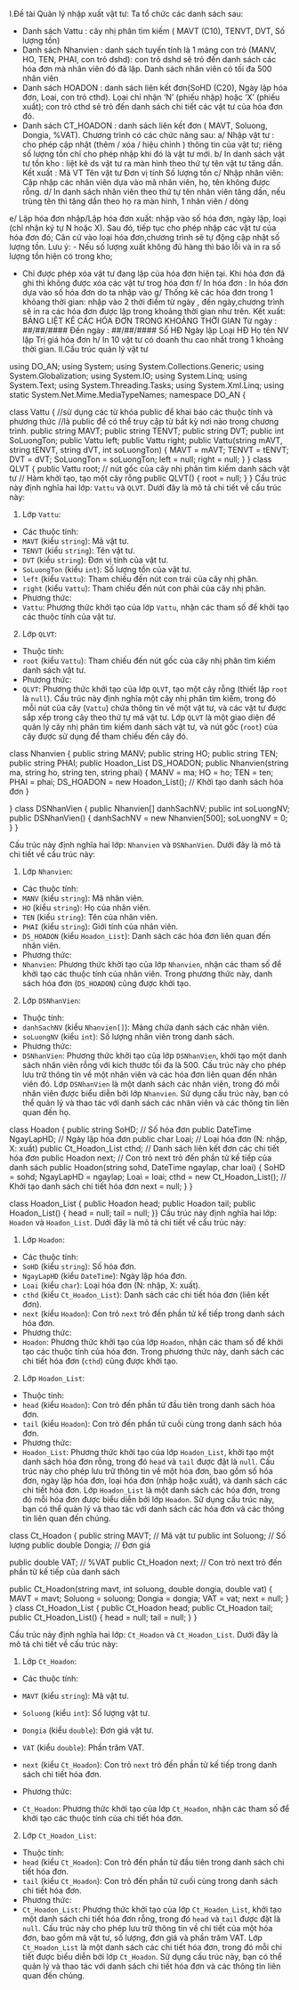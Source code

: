 I.Đề tài Quản lý nhập xuất vật tư: Ta tổ chức các danh sách sau:
- Danh sách Vattu : cây nhị phân tìm kiếm ( MAVT (C10), TENVT, DVT, Số
lượng tồn)
- Danh sách Nhanvien : danh sách tuyến tính là 1 mảng con trỏ (MANV, HO,
TEN,
PHAI, con trỏ dshd): con trỏ dshd sẽ trỏ đến danh sách các hóa đơn mà nhân viên
đó đã
lập. Danh sách nhân viên có tối đa 500 nhân viên
- Danh sách HOADON : danh sách liên kết đơn(SoHD (C20), Ngày lập hóa đơn,
Loai,
con trỏ cthd). Lọai chỉ nhận ‘N’ (phiếu nhập) hoặc ‘X’ (phiếu xuất); con trỏ cthd sẻ
trỏ
đến danh sách chi tiết các vật tư của hóa đơn đó.
- Danh sách CT_HOADON : danh sách liên kết đơn ( MAVT, Soluong, Dongia,
%VAT).
Chương trình có các chức năng sau:
a/ Nhập vật tư : cho phép cập nhật (thêm / xóa / hiệu chỉnh ) thông tin của vật tư;
riêng số
lượng tồn chỉ cho phép nhập khi đó là vật tư mới.
b/ In danh sách vật tư tồn kho : liệt kê ds vật tư ra màn hình theo thứ tự tên vật tư
tăng dần.
Kết xuất : Mã VT Tên vật tư Đơn vị tính Số lượng tồn
c/ Nhập nhân viên: Cập nhập các nhân viên dựa vào mã nhân viên, họ, tên không
được rỗng.
d/ In danh sách nhân viên theo thứ tự tên nhân viên tăng dần, nếu trùng tên thì tăng
dần theo họ ra màn hình, 1 nhân viên / dòng

e/ Lập hóa đơn nhập/Lập hóa đơn xuất: nhập vào số hóa đơn, ngày lập, loại (chỉ
nhận ký tự N hoặc X). Sau đó, tiếp tục cho phép nhập các vật tư của hóa đơn đó;
Căn cứ vào loại hóa đơn,chương trình sẽ tự động cập nhật số lượng tồn.
Lưu ý: - Nếu số lượng xuất không đủ hàng thì báo lỗi và in ra số lượng tồn hiện có
trong kho;
- Chỉ được phép xóa vật tư đang lập của hóa đơn hiện tại. Khi hóa đơn đã ghi thì
không được xóa các vật tư trog hóa đơn
f/ In hóa đơn : In hóa đơn dựa vào số hóa đơn do ta nhập vào
g/ Thống kê các hóa đơn trong 1 khỏang thời gian: nhập vào 2 thời điểm từ ngày ,
đến ngày,chương trình sẽ in ra các hóa đơn được lập trong khoảng thời gian như
trên. Kết xuất:
BẢNG LIỆT KÊ CÁC HÓA ĐƠN TRONG KHOẢNG THỜI GIAN
Từ ngày : ##/##/#### Đến ngày : ##/##/####
Số HĐ Ngày lập Loại HĐ Họ tên NV lập Trị giá hóa đơn
h/ In 10 vật tư có doanh thu cao nhất trong 1 khoảng thời gian.
II.Cấu trúc quản lý vật tư

using DO_AN;
using System;
using System.Collections.Generic;
using System.Globalization;
using System.IO;
using System.Linq;
using System.Text;
using System.Threading.Tasks;
using System.Xml.Linq;
using static System.Net.Mime.MediaTypeNames;
namespace DO_AN {

class Vattu {
//sử dụng các từ khóa public để khai báo các thuộc tính và phương thức
//là public để có thể truy cập từ bất kỳ nơi nào trong chương trình.
public string MAVT;
public string TENVT;
public string DVT;
public int SoLuongTon;
public Vattu left;
public Vattu right;
public Vattu(string mAVT, string tENVT, string dVT, int soLuongTon)
{
MAVT = mAVT;
TENVT = tENVT;
DVT = dVT;
SoLuongTon = soLuongTon;
left = null;
right = null;
}
}
class QLVT
{
public Vattu root; // nút gốc của cây nhị phân tìm kiếm danh sách vật tư
// Hàm khởi tạo, tạo một cây rỗng
public QLVT()
{
root = null;
}
}
Cấu trúc này định nghĩa hai lớp: `Vattu` và `QLVT`. Dưới đây là mô tả chi tiết về
cấu trúc này:

1. Lớp `Vattu`:
- Các thuộc tính:
- `MAVT` (kiểu `string`): Mã vật tư.
- `TENVT` (kiểu `string`): Tên vật tư.
- `DVT` (kiểu `string`): Đơn vị tính của vật tư.
- `SoLuongTon` (kiểu `int`): Số lượng tồn của vật tư.
- `left` (kiểu `Vattu`): Tham chiếu đến nút con trái của cây nhị phân.
- `right` (kiểu `Vattu`): Tham chiếu đến nút con phải của cây nhị phân.
- Phương thức:
- `Vattu`: Phương thức khởi tạo của lớp `Vattu`, nhận các tham số để khởi tạo
các thuộc tính của vật tư.
2. Lớp `QLVT`:
- Thuộc tính:
- `root` (kiểu `Vattu`): Tham chiếu đến nút gốc của cây nhị phân tìm kiếm danh
sách vật tư.
- Phương thức:
- `QLVT`: Phương thức khởi tạo của lớp `QLVT`, tạo một cây rỗng (thiết lập
`root` là `null`).
Cấu trúc này định nghĩa một cây nhị phân tìm kiếm, trong đó mỗi nút của cây
(`Vattu`) chứa thông tin về một vật tư, và các vật tư được sắp xếp trong cây theo
thứ tự mã vật tư. Lớp `QLVT` là một giao diện để quản lý cây nhị phân tìm kiếm
danh sách vật tư, và nút gốc (`root`) của cây được sử dụng để tham chiếu đến cây
đó.

class Nhanvien
{
public string MANV;
public string HO;
public string TEN;
public string PHAI;
public Hoadon_List DS_HOADON;
public Nhanvien(string ma, string ho, string ten, string phai)
{
MANV = ma;
HO = ho;
TEN = ten;
PHAI = phai;
DS_HOADON = new Hoadon_List(); // Khởi tạo danh sách hóa đơn
}

}
class DSNhanVien
{
public Nhanvien[] danhSachNV;
public int soLuongNV;
public DSNhanVien()
{
danhSachNV = new Nhanvien[500];
soLuongNV = 0;
}
}

Cấu trúc này định nghĩa hai lớp: `Nhanvien` và `DSNhanVien`. Dưới đây là mô tả
chi tiết về cấu trúc này:
1. Lớp `Nhanvien`:
- Các thuộc tính:
- `MANV` (kiểu `string`): Mã nhân viên.
- `HO` (kiểu `string`): Họ của nhân viên.
- `TEN` (kiểu `string`): Tên của nhân viên.
- `PHAI` (kiểu `string`): Giới tính của nhân viên.
- `DS_HOADON` (kiểu `Hoadon_List`): Danh sách các hóa đơn liên quan đến
nhân viên.
- Phương thức:
- `Nhanvien`: Phương thức khởi tạo của lớp `Nhanvien`, nhận các tham số để
khởi tạo các thuộc tính của nhân viên. Trong phương thức này, danh sách hóa đơn
(`DS_HOADON`) cũng được khởi tạo.
2. Lớp `DSNhanVien`:
- Thuộc tính:
- `danhSachNV` (kiểu `Nhanvien[]`): Mảng chứa danh sách các nhân viên.
- `soLuongNV` (kiểu `int`): Số lượng nhân viên trong danh sách.
- Phương thức:
- `DSNhanVien`: Phương thức khởi tạo của lớp `DSNhanVien`, khởi tạo một
danh sách nhân viên rỗng với kích thước tối đa là 500.
Cấu trúc này cho phép lưu trữ thông tin về một nhân viên và các hóa đơn liên quan
đến nhân viên đó. Lớp `DSNhanVien` là một danh sách các nhân viên, trong đó
mỗi nhân viên được biểu diễn bởi lớp `Nhanvien`. Sử dụng cấu trúc này, bạn có
thể quản lý và thao tác với danh sách các nhân viên và các thông tin liên quan đến
họ.

class Hoadon
{
public string SoHD; // Số hóa đơn
public DateTime NgayLapHD; // Ngày lập hóa đơn
public char Loai; // Loại hóa đơn (N: nhập, X: xuất)
public Ct_Hoadon_List cthd; // Danh sách liên kết đơn các chi tiết hóa
đơn
public Hoadon next; // Con trỏ next trỏ đến phần tử kế tiếp của danh
sách
public Hoadon(string sohd, DateTime ngaylap, char loai)
{
SoHD = sohd;
NgayLapHD = ngaylap;
Loai = loai;
cthd = new Ct_Hoadon_List(); // Khởi tạo danh sách chi tiết hóa đơn
next = null;
}
}

class Hoadon_List
{
public Hoadon head;
public Hoadon tail;
public Hoadon_List()
{
head = null;
tail = null;
}}
Cấu trúc này định nghĩa hai lớp: `Hoadon` và `Hoadon_List`. Dưới đây là mô tả
chi tiết về cấu trúc này:

1. Lớp `Hoadon`:
- Các thuộc tính:
- `SoHD` (kiểu `string`): Số hóa đơn.
- `NgayLapHD` (kiểu `DateTime`): Ngày lập hóa đơn.
- `Loai` (kiểu `char`): Loại hóa đơn (N: nhập, X: xuất).
- `cthd` (kiểu `Ct_Hoadon_List`): Danh sách các chi tiết hóa đơn (liên kết đơn).
- `next` (kiểu `Hoadon`): Con trỏ `next` trỏ đến phần tử kế tiếp trong danh sách
hóa đơn.
- Phương thức:
- `Hoadon`: Phương thức khởi tạo của lớp `Hoadon`, nhận các tham số để khởi
tạo các thuộc tính của hóa đơn. Trong phương thức này, danh sách các chi tiết hóa
đơn (`cthd`) cũng được khởi tạo.
2. Lớp `Hoadon_List`:
- Thuộc tính:
- `head` (kiểu `Hoadon`): Con trỏ đến phần tử đầu tiên trong danh sách hóa đơn.
- `tail` (kiểu `Hoadon`): Con trỏ đến phần tử cuối cùng trong danh sách hóa
đơn.
- Phương thức:
- `Hoadon_List`: Phương thức khởi tạo của lớp `Hoadon_List`, khởi tạo một
danh sách hóa đơn rỗng, trong đó `head` và `tail` được đặt là `null`.
Cấu trúc này cho phép lưu trữ thông tin về một hóa đơn, bao gồm số hóa đơn, ngày
lập hóa đơn, loại hóa đơn (nhập hoặc xuất), và danh sách các chi tiết hóa đơn. Lớp
`Hoadon_List` là một danh sách các hóa đơn, trong đó mỗi hóa đơn được biểu diễn
bởi lớp `Hoadon`. Sử dụng cấu trúc này, bạn có thể quản lý và thao tác với danh
sách các hóa đơn và các thông tin liên quan đến chúng.

class Ct_Hoadon
{
public string MAVT; // Mã vật tư
public int Soluong; // Số lượng
public double Dongia; // Đơn giá

public double VAT; // %VAT
public Ct_Hoadon next; // Con trỏ next trỏ đến phần tử kế tiếp của danh
sách

public Ct_Hoadon(string mavt, int soluong, double dongia, double vat)
{
MAVT = mavt;
Soluong = soluong;
Dongia = dongia;
VAT = vat;
next = null;
} }
class Ct_Hoadon_List
{
public Ct_Hoadon head;
public Ct_Hoadon tail;
public Ct_Hoadon_List()
{
head = null;
tail = null;
}
}

Cấu trúc này định nghĩa hai lớp: `Ct_Hoadon` và `Ct_Hoadon_List`. Dưới đây là
mô tả chi tiết về cấu trúc này:
1. Lớp `Ct_Hoadon`:
- Các thuộc tính:
- `MAVT` (kiểu `string`): Mã vật tư.
- `Soluong` (kiểu `int`): Số lượng vật tư.

- `Dongia` (kiểu `double`): Đơn giá vật tư.
- `VAT` (kiểu `double`): Phần trăm VAT.
- `next` (kiểu `Ct_Hoadon`): Con trỏ `next` trỏ đến phần tử kế tiếp trong danh
sách chi tiết hóa đơn.
- Phương thức:
- `Ct_Hoadon`: Phương thức khởi tạo của lớp `Ct_Hoadon`, nhận các tham số
để khởi tạo các thuộc tính của chi tiết hóa đơn.
2. Lớp `Ct_Hoadon_List`:
- Thuộc tính:
- `head` (kiểu `Ct_Hoadon`): Con trỏ đến phần tử đầu tiên trong danh sách chi
tiết hóa đơn.
- `tail` (kiểu `Ct_Hoadon`): Con trỏ đến phần tử cuối cùng trong danh sách chi
tiết hóa đơn.
- Phương thức:
- `Ct_Hoadon_List`: Phương thức khởi tạo của lớp `Ct_Hoadon_List`, khởi tạo
một danh sách chi tiết hóa đơn rỗng, trong đó `head` và `tail` được đặt là `null`.
Cấu trúc này cho phép lưu trữ thông tin về chi tiết của một hóa đơn, bao gồm mã
vật tư, số lượng, đơn giá và phần trăm VAT. Lớp `Ct_Hoadon_List` là một danh
sách các chi tiết hóa đơn, trong đó mỗi chi tiết được biểu diễn bởi lớp
`Ct_Hoadon`. Sử dụng cấu trúc này, bạn có thể quản lý và thao tác với danh sách
chi tiết hóa đơn và các thông tin liên quan đến chúng.
